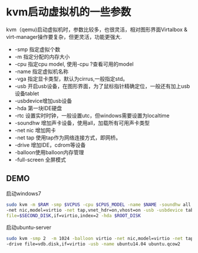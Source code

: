 # kvm启动虚拟机的一些参数

kvm（qemu)启动虚拟机时，参数比较多，也很灵活，相对图形界面Virtalbox & virt-manager操作要复杂，但更灵活，功能更强大.

* -smp 指定虚拟个数
* -m 指定分配的内存大小
* -cpu 指定cpu model, 使用-cpu ?查看可用的model
* -name 指定虚拟机名称
* -vga 指定显卡类型，默认为cirrus,一般指定std。
* -usb 开启usb设备，在图形界面，为了鼠标指针精确定位，一般还有加上usb设备tablet
* -usbdevice增加usb设备
* -hda 第一块IDE硬盘
* -rtc 设置实时时钟，一般设置utc，但windows需要设置为localtime
* -soundhw 增加声卡设备，使用all，加载所有可用声卡类型
* -net nic 增加网卡
* -net tap 使用tap作为网络连接方式，即网桥。
* -drive 增加IDE，cdrom等设备
* -balloon使用balloon内存管理
* -full-screen 全屏模式

## DEMO

启动windows7
```bash
sudo kvm -m $RAM -smp $VCPUS -cpu $CPUS_MODEL -name $NAME -soundhw all -rtc base=localtime -balloon virtio \
-net nic,model=virtio -net tap,vnet_hdr=on,vhost=on -usb -usbdevice tablet -vga std  -drive\
file=$SECOND_DISK,if=virtio,index=2 -hda $ROOT_DISK 
```

启动ubuntu-server
```bash
sudo kvm -smp 2  -m 1024 -balloon virtio -net nic,model=virtio -net tap,vnet_hdr=on,vhost=on \
-drive file=vdb.disk,if=virtio -usb -name ubuntu14.04 ubuntu.qcow2
```
